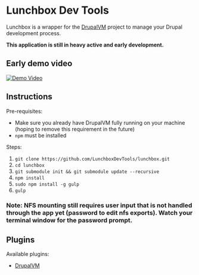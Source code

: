 # Lunchbox Dev Tools

Lunchbox is a wrapper for the [DrupalVM](http://drupalvm.com) project to manage your Drupal development process.

__This application is still in heavy active and early development.__


## Early demo video
[![Demo Video](http://img.youtube.com/vi/PuSqHk5zGHQ/0.jpg)](https://www.youtube.com/watch?v=PuSqHk5zGHQ)


## Instructions

Pre-requisites:

* Make sure you already have DrupalVM fully running on your machine (hoping to remove this requirement in the future)
* `npm` must be installed


Steps:

1. `git clone https://github.com/LunchboxDevTools/lunchbox.git`
2. `cd lunchbox`
3. `git submodule init && git submodule update --recursive`
4. `npm install`
5. `sudo npm install -g gulp `
6. `gulp`

### Note: NFS mounting still requires user input that is not handled through the app yet (password to edit nfs exports). Watch your terminal window for the password prompt.

## Plugins

Available plugins:

* [DrupalVM](https://github.com/LunchboxDevTools/drupalvm)